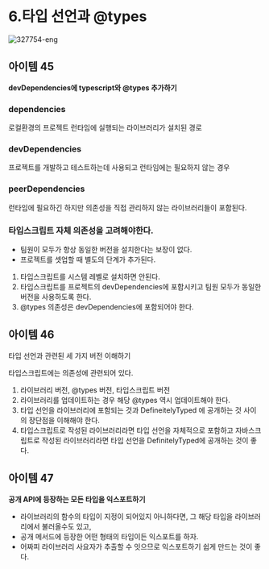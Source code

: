 # 6.타입 선언과 @types

![327754-eng](https://user-images.githubusercontent.com/34502254/168100406-8929de59-6ccb-4f91-981f-f520586eaf70.png)

## 아이템 45

**devDependencies에 typescript와 @types 추가하기**

### dependencies

로컬환경의 프로젝트 런타임에 실행되는 라이브러리가 설치된 경로

### devDependencies

프로젝트를 개발하고 테스트하는데 사용되고 런타임에는 필요하지 않는 경우

### peerDependencies

런타임에 필요하긴 하지만 의존성을 직접 관리하지 않는 라이브러리들이 포함된다.

### 타입스크립트 자체 의존성을 고려해야한다.

- 팀원이 모두가 항상 동일한 버전을 설치한다는 보장이 없다.
- 프로젝트를 셋업할 때 별도의 단계가 추가된다.

1. 타입스크립트를 시스템 레벨로 설치하면 안된다.
2. 타입스크립트를 프로젝트의 devDependencies에 포함시키고 팀원 모두가 동일한 버전을 사용하도록 한다.
3. @types 의존성은 devDependencies에 포함되어야 한다.

## 아이템 46

타입 선언과 관련된 세 가지 버전 이해하기

타입스크립트에는 의존성에 관련되어 있다.

1. 라이브러리 버전, @types 버전, 타입스크립트 버전
2. 라이브러리를 업데이트하는 경우 해당 @types 역시 업데이트해야 한다.
3. 타입 선언을 라이브러리에 포함되는 것과 DefineitelyTyped 에 공개하는 것 사이의 장단점을 이해해야 한다.
4. 타입스크립트로 작성된 라이브러리라면 타입 선언을 자체적으로 포함하고 자바스크립트로 작성된 라이브러리라면 타입 선언을 DefinitelyTyped에 공개하는 것이 좋다.

## 아이템 47

**공개 API에 등장하는 모든 타입을 익스포트하기**

- 라이브러리의 함수의 타입이 지정이 되어있지 아니하다면, 그 해당 타입을 라이브러리에서 불러올수도 있고,
- 공개 메서드에 등장한 어떤 형태의 타입이든 익스포트를 하자.
- 어짜피 라이브러리 사요자가 추출할 수 잇으므로 익스포트하기 쉽게 만드는 것이 좋다.
